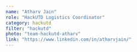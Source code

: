 ```yaml
---
name: "Atharv Jain"
role: "HackUTD Logistics Coordinator"
category: hackutd
filter: "hackutd"
photo: "team-hackutd-atharv"
link: "https://www.linkedin.com/in/atharvjain/"
---
```

